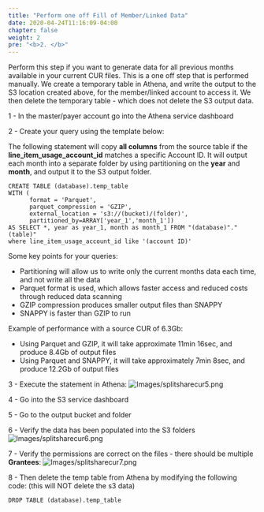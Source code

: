 ```yaml
---
title: "Perform one off Fill of Member/Linked Data"
date: 2020-04-24T11:16:09-04:00
chapter: false
weight: 2
pre: "<b>2. </b>"
---
```


Perform this step if you want to generate data for all previous months available in your current CUR files. This is a one off step that is performed manually.  We create a temporary table in Athena, and write the output to the S3 location created above, for the member/linked account to access it. We then delete the temporary table - which does not delete the S3 output data.

1 - In the master/payer account go into the Athena service dashboard

2 - Create your query using the template below:

The following statement will copy **all columns** from the source table if the **line_item_usage_account_id** matches a specific Account ID. It will output each month into a separate folder by using partitioning on the **year** and **month**, and output it to the S3 output folder.

```
CREATE TABLE (database).temp_table
WITH (
      format = 'Parquet',
      parquet_compression = 'GZIP',
      external_location = 's3://(bucket)/(folder)',
      partitioned_by=ARRAY['year_1','month_1'])
AS SELECT *, year as year_1, month as month_1 FROM "(database)"."(table)"
where line_item_usage_account_id like '(account ID)'
```

Some key points for your queries:

 - Partitioning will allow us to write only the current months data each time, and not write all the data
 - Parquet format is used, which allows faster access and reduced costs through reduced data scanning
 - GZIP compression produces smaller output files than SNAPPY
 - SNAPPY is faster than GZIP to run

Example of performance with a source CUR of 6.3Gb:

 - Using Parquet and GZIP, it will take approximate 11min 16sec, and produce 8.4Gb of output files
 - Using Parquet and SNAPPY, it will take approximately 7min 8sec, and produce 12.2Gb of output files


3 - Execute the statement in Athena:
![Images/splitsharecur5.png](/Cost/300_Splitting_Sharing_CUR_Access/Images/splitsharecur5.png)

4 - Go into the S3 service dashboard

5 - Go to the output bucket and folder

6 - Verify the data has been populated into the S3 folders
![Images/splitsharecur6.png](/Cost/300_Splitting_Sharing_CUR_Access/Images/splitsharecur6.png)

7 - Verify the permissions are correct on the files - there should be multiple **Grantees**:
![Images/splitsharecur7.png](/Cost/300_Splitting_Sharing_CUR_Access/Images/splitsharecur7.png)

8 - Then delete the temp table from Athena by modifying the following code: (this will NOT delete the s3 data)

```
DROP TABLE (database).temp_table
```
